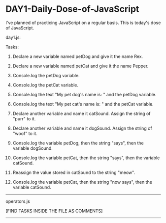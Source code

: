 # DAY1-Daily-Dose-of-JavaScript
I've planned of practicing JavaScript on a regular basis. This is today's dose of JavaScript.


day1.js:

Tasks:


1. Declare a new variable named petDog and give it the name Rex.

2. Declare a new variable named petCat and give it the name Pepper.

3. Console.log the petDog variable.

4. Console.log the petCat variable.

5. Console.log the text "My pet dog's name is: " and the petDog variable.

6. Console.log the text "My pet cat's name is: " and the petCat variable.

7. Declare another variable and name it catSound. Assign the string of "purr" to it.

8. Declare another variable and name it dogSound. Assign the string of "woof" to it.

9. Console.log the variable petDog, then the string "says", then the variable dogSound.

10. Console.log the variable petCat, then the string "says", then the variable catSound.

11. Reassign the value stored in catSound to the string "meow".

12. Console.log the variable petCat, then the string "now says", then the variable catSound.

------------------------------------------------------------------------------------------

operators.js

[FIND TASKS INSIDE THE FILE AS COMMENTS]

------------------------------------------------------------------------------------------
